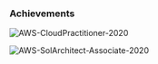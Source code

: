 ### Achievements
![AWS-CloudPractitioner-2020](https://user-images.githubusercontent.com/1182337/117163504-b4327180-ad91-11eb-859f-2abe359003c7.png)

![AWS-SolArchitect-Associate-2020](https://user-images.githubusercontent.com/1182337/139451598-1f2b741b-dee7-4e4a-be2e-86ca4497e734.png)

<!--
**chadicus/chadicus** is a ✨ _special_ ✨ repository because its `README.md` (this file) appears on your GitHub profile.

Here are some ideas to get you started:

- 🔭 I’m currently working on ...

- 🌱 I’m currently learning ...
- 👯 I’m looking to collaborate on ...
- 🤔 I’m looking for help with ...
- 💬 Ask me about ...
- 📫 How to reach me: ...
- 😄 Pronouns: ...
- ⚡ Fun fact: ...
-->
